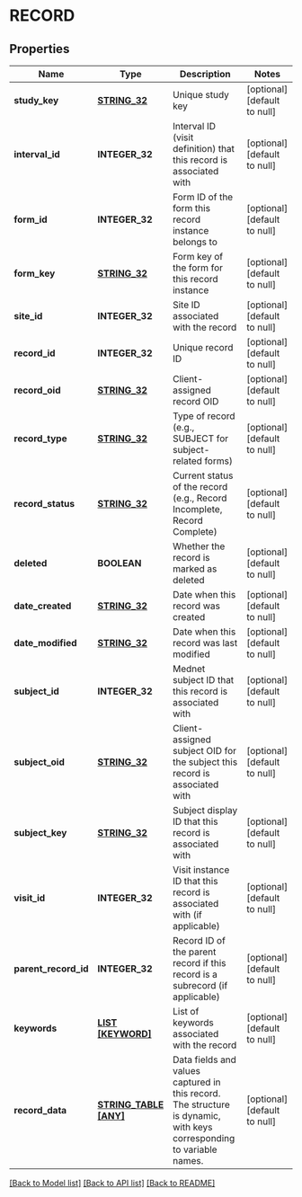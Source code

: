 # RECORD

## Properties
Name | Type | Description | Notes
------------ | ------------- | ------------- | -------------
**study_key** | [**STRING_32**](STRING_32.md) | Unique study key | [optional] [default to null]
**interval_id** | **INTEGER_32** | Interval ID (visit definition) that this record is associated with | [optional] [default to null]
**form_id** | **INTEGER_32** | Form ID of the form this record instance belongs to | [optional] [default to null]
**form_key** | [**STRING_32**](STRING_32.md) | Form key of the form for this record instance | [optional] [default to null]
**site_id** | **INTEGER_32** | Site ID associated with the record | [optional] [default to null]
**record_id** | **INTEGER_32** | Unique record ID | [optional] [default to null]
**record_oid** | [**STRING_32**](STRING_32.md) | Client-assigned record OID | [optional] [default to null]
**record_type** | [**STRING_32**](STRING_32.md) | Type of record (e.g., SUBJECT for subject-related forms) | [optional] [default to null]
**record_status** | [**STRING_32**](STRING_32.md) | Current status of the record (e.g., Record Incomplete, Record Complete) | [optional] [default to null]
**deleted** | **BOOLEAN** | Whether the record is marked as deleted | [optional] [default to null]
**date_created** | [**STRING_32**](STRING_32.md) | Date when this record was created | [optional] [default to null]
**date_modified** | [**STRING_32**](STRING_32.md) | Date when this record was last modified | [optional] [default to null]
**subject_id** | **INTEGER_32** | Mednet subject ID that this record is associated with | [optional] [default to null]
**subject_oid** | [**STRING_32**](STRING_32.md) | Client-assigned subject OID for the subject this record is associated with | [optional] [default to null]
**subject_key** | [**STRING_32**](STRING_32.md) | Subject display ID that this record is associated with | [optional] [default to null]
**visit_id** | **INTEGER_32** | Visit instance ID that this record is associated with (if applicable) | [optional] [default to null]
**parent_record_id** | **INTEGER_32** | Record ID of the parent record if this record is a subrecord (if applicable) | [optional] [default to null]
**keywords** | [**LIST [KEYWORD]**](Keyword.md) | List of keywords associated with the record | [optional] [default to null]
**record_data** | [**STRING_TABLE [ANY]**](ANY.md) | Data fields and values captured in this record. The structure is dynamic, with keys corresponding to variable names. | [optional] [default to null]

[[Back to Model list]](../README.md#documentation-for-models) [[Back to API list]](../README.md#documentation-for-api-endpoints) [[Back to README]](../README.md)



